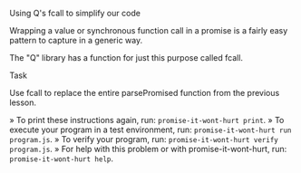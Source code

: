 Using Q's fcall to simplify our code

Wrapping a value or synchronous function call in a promise is a
fairly easy pattern to capture in a generic way.

The "Q" library has a function for just this purpose called fcall.

Task

Use fcall to replace the entire parsePromised function from the previous lesson.


 » To print these instructions again, run: `promise-it-wont-hurt print`.
 » To execute your program in a test environment, run:
   `promise-it-wont-hurt run program.js`.
 » To verify your program, run: `promise-it-wont-hurt verify program.js`.
 » For help with this problem or with promise-it-wont-hurt, run:
   `promise-it-wont-hurt help`.